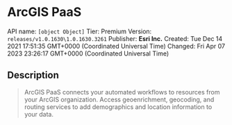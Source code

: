 # ArcGIS PaaS
API name: `[object Object]`
Tier: Premium
Version: `releases/v1.0.1630\1.0.1630.3261`
Publisher: **Esri Inc.**
Created: Tue Dec 14 2021 17:51:35 GMT+0000 (Coordinated Universal Time)
Changed: Fri Apr 07 2023 23:26:17 GMT+0000 (Coordinated Universal Time)

## Description
> ArcGIS PaaS connects your automated workflows to resources from your ArcGIS organization. Access geoenrichment, geocoding, and routing services to add demographics and location information to your data.
